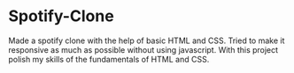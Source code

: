 # Spotify-Clone

Made a spotify clone with the help of basic HTML and CSS.
Tried to make it responsive as much as possible without using javascript.
With this project polish my skills of the fundamentals of HTML and CSS.
